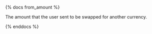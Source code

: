 {% docs from_amount %}

The amount that the user sent to be swapped for another currency. 

{% enddocs %}